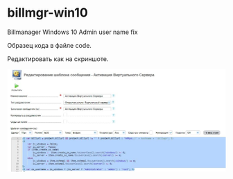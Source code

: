 # billmgr-win10
Billmanager Windows 10 Admin user name fix

Образец кода в файле code.

Редактировать как на скриншоте.

<img src="code.jpg">
